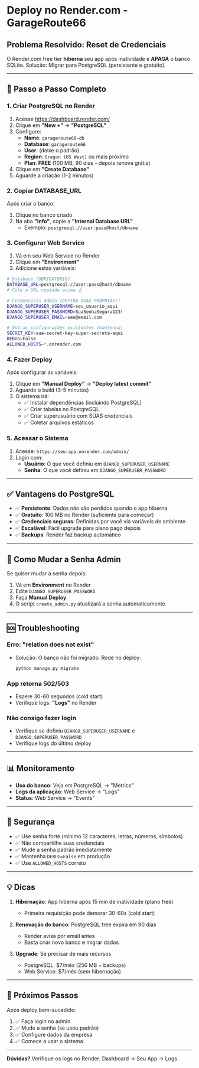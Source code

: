 # Deploy no Render.com - GarageRoute66

## Problema Resolvido: Reset de Credenciais

O Render.com free tier **hiberna** seu app após inatividade e **APAGA** o banco SQLite.
Solução: Migrar para PostgreSQL (persistente e gratuito).

---

## 🚀 Passo a Passo Completo

### 1. Criar PostgreSQL no Render

1. Acesse https://dashboard.render.com/
2. Clique em **"New +"** → **"PostgreSQL"**
3. Configure:
   - **Name**: `garageroute66-db`
   - **Database**: `garageroute66`
   - **User**: (deixe o padrão)
   - **Region**: `Oregon (US West)` ou mais próximo
   - **Plan**: **FREE** (100 MB, 90 dias - depois renova grátis)
4. Clique em **"Create Database"**
5. Aguarde a criação (1-2 minutos)

### 2. Copiar DATABASE_URL

Após criar o banco:
1. Clique no banco criado
2. Na aba **"Info"**, copie a **"Internal Database URL"**
   - Exemplo: `postgresql://user:pass@host/dbname`

### 3. Configurar Web Service

1. Vá em seu Web Service no Render
2. Clique em **"Environment"**
3. Adicione estas variáveis:

```bash
# Database (OBRIGATÓRIO)
DATABASE_URL=postgresql://user:pass@host/dbname
# Cole a URL copiada acima ☝️

# Credenciais Admin (DEFINA SUAS PRÓPRIAS!)
DJANGO_SUPERUSER_USERNAME=seu_usuario_aqui
DJANGO_SUPERUSER_PASSWORD=SuaSenhaSegura123!
DJANGO_SUPERUSER_EMAIL=seu@email.com

# Outras configurações existentes (mantenha)
SECRET_KEY=sua-secret-key-super-secreta-aqui
DEBUG=False
ALLOWED_HOSTS=*.onrender.com
```

### 4. Fazer Deploy

Após configurar as variáveis:
1. Clique em **"Manual Deploy"** → **"Deploy latest commit"**
2. Aguarde o build (3-5 minutos)
3. O sistema irá:
   - ✅ Instalar dependências (incluindo PostgreSQL)
   - ✅ Criar tabelas no PostgreSQL
   - ✅ Criar superusuário com SUAS credenciais
   - ✅ Coletar arquivos estáticos

### 5. Acessar o Sistema

1. Acesse: `https://seu-app.onrender.com/admin/`
2. Login com:
   - **Usuário**: O que você definiu em `DJANGO_SUPERUSER_USERNAME`
   - **Senha**: O que você definiu em `DJANGO_SUPERUSER_PASSWORD`

---

## ✅ Vantagens do PostgreSQL

- ✅ **Persistente**: Dados não são perdidos quando o app hiberna
- ✅ **Gratuito**: 100 MB no Render (suficiente para começar)
- ✅ **Credenciais seguras**: Definidas por você via variáveis de ambiente
- ✅ **Escalável**: Fácil upgrade para plano pago depois
- ✅ **Backups**: Render faz backup automático

---

## 🔄 Como Mudar a Senha Admin

Se quiser mudar a senha depois:

1. Vá em **Environment** no Render
2. Edite `DJANGO_SUPERUSER_PASSWORD`
3. Faça **Manual Deploy**
4. O script `create_admin.py` atualizará a senha automaticamente

---

## 🆘 Troubleshooting

### Erro: "relation does not exist"
- Solução: O banco não foi migrado. Rode no deploy:
  ```bash
  python manage.py migrate
  ```

### App retorna 502/503
- Espere 30-60 segundos (cold start)
- Verifique logs: **"Logs"** no Render

### Não consigo fazer login
- Verifique se definiu `DJANGO_SUPERUSER_USERNAME` e `DJANGO_SUPERUSER_PASSWORD`
- Verifique logs do último deploy

---

## 📊 Monitoramento

- **Uso do banco**: Veja em PostgreSQL → "Metrics"
- **Logs da aplicação**: Web Service → "Logs"
- **Status**: Web Service → "Events"

---

## 🔐 Segurança

- ✅ Use senha forte (mínimo 12 caracteres, letras, números, símbolos)
- ✅ Não compartilhe suas credenciais
- ✅ Mude a senha padrão imediatamente
- ✅ Mantenha `DEBUG=False` em produção
- ✅ Use `ALLOWED_HOSTS` correto

---

## 💡 Dicas

1. **Hibernação**: App hiberna após 15 min de inatividade (plano free)
   - Primeira requisição pode demorar 30-60s (cold start)

2. **Renovação do banco**: PostgreSQL free expira em 90 dias
   - Render avisa por email antes
   - Basta criar novo banco e migrar dados

3. **Upgrade**: Se precisar de mais recursos
   - PostgreSQL: $7/mês (256 MB + backups)
   - Web Service: $7/mês (sem hibernação)

---

## 🎯 Próximos Passos

Após deploy bem-sucedido:

1. ✅ Faça login no admin
2. ✅ Mude a senha (se usou padrão)
3. ✅ Configure dados da empresa
4. ✅ Comece a usar o sistema

---

**Dúvidas?** Verifique os logs no Render: Dashboard → Seu App → Logs
